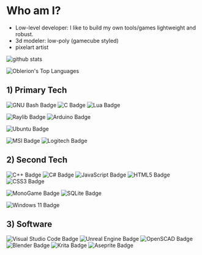 # Who am I?
- Low-level developer: I like to build my own tools/games lightweight and robust.
- 3d modeler: low-poly (gamecube styled)
- pixelart artist

![github stats](https://github-readme-stats.vercel.app/api?username=Oblerion&theme=merko&show_icons=true&hide_border=true&count_private=true)

![Oblerion's Top Languages](https://github-readme-stats.vercel.app/api/top-langs/?username=Oblerion&theme=merko&show_icons=true&hide_border=true&layout=compact)

## 1) Primary Tech
![GNU Bash Badge](https://img.shields.io/badge/GNU%20Bash-4EAA25?logo=gnubash&logoColor=fff&style=for-the-badge) 
![C Badge](https://img.shields.io/badge/C-A8B9CC?logo=c&logoColor=fff&style=for-the-badge) 
![Lua Badge](https://img.shields.io/badge/Lua-2C2D72?logo=lua&logoColor=fff&style=for-the-badge)

![Raylib Badge](https://img.shields.io/badge/Raylib-000?logo=raylib&logoColor=fff&style=for-the-badge)
![Arduino Badge](https://img.shields.io/badge/Arduino-00878F?logo=arduino&logoColor=fff&style=for-the-badge)

![Ubuntu Badge](https://img.shields.io/badge/Ubuntu-E95420?logo=ubuntu&logoColor=fff&style=for-the-badge)

![MSI Badge](https://img.shields.io/badge/MSI-F00?logo=msi&logoColor=fff&style=for-the-badge)
![Logitech Badge](https://img.shields.io/badge/Logitech-00B8FC?logo=logitech&logoColor=fff&style=for-the-badge)

## 2) Second Tech
![C++ Badge](https://img.shields.io/badge/C%2B%2B-00599C?logo=cplusplus&logoColor=fff&style=for-the-badge)
![C# Badge](https://img.shields.io/badge/C%23-512BD4?logo=csharp&logoColor=fff&style=for-the-badge)
![JavaScript Badge](https://img.shields.io/badge/JavaScript-F7DF1E?logo=javascript&logoColor=000&style=for-the-badge)
![HTML5 Badge](https://img.shields.io/badge/HTML5-E34F26?logo=html5&logoColor=fff&style=for-the-badge)
![CSS3 Badge](https://img.shields.io/badge/CSS3-1572B6?logo=css3&logoColor=fff&style=for-the-badge)

![MonoGame Badge](https://img.shields.io/badge/MonoGame-E73C00?logo=monogame&logoColor=fff&style=for-the-badge)
![SQLite Badge](https://img.shields.io/badge/SQLite-003B57?logo=sqlite&logoColor=fff&style=for-the-badge)

![Windows 11 Badge](https://img.shields.io/badge/Windows%2011-0078D4?logo=windows11&logoColor=fff&style=for-the-badge)

## 3) Software
![Visual Studio Code Badge](https://img.shields.io/badge/Visual%20Studio%20Code-007ACC?logo=visualstudiocode&logoColor=fff&style=for-the-badge)
![Unreal Engine Badge](https://img.shields.io/badge/Unreal%20Engine-0E1128?logo=unrealengine&logoColor=fff&style=for-the-badge)
![OpenSCAD Badge](https://img.shields.io/badge/OpenSCAD-F9D72C?logo=openscad&logoColor=000&style=for-the-badge)
![Blender Badge](https://img.shields.io/badge/Blender-E87D0D?logo=blender&logoColor=fff&style=for-the-badge)
![Krita Badge](https://img.shields.io/badge/Krita-3BABFF?logo=krita&logoColor=fff&style=for-the-badge)
![Aseprite Badge](https://img.shields.io/badge/Aseprite-7D929E?logo=aseprite&logoColor=fff&style=for-the-badge)
<!--
**oblerion/oblerion** is a ✨ _special_ ✨ repository because its `README.md` (this file) appears on your GitHub profile.

Here are some ideas to get you started:

- 🔭 I’m currently working on ...
- 🌱 I’m currently learning ...
- 👯 I’m looking to collaborate on ...
- 🤔 I’m looking for help with ...
- 💬 Ask me about ...
- 📫 How to reach me: ...
- 😄 Pronouns: ...
- ⚡ Fun fact: ...
-->
